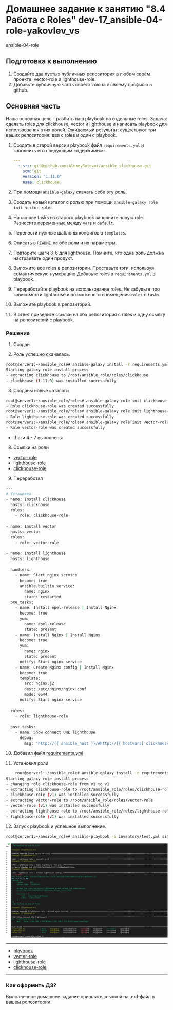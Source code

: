 # Домашнее задание к занятию "8.4 Работа с Roles" dev-17_ansible-04-role-yakovlev_vs
ansible-04-role


## Подготовка к выполнению
1. Создайте два пустых публичных репозитория в любом своём проекте: vector-role и lighthouse-role.
2. Добавьте публичную часть своего ключа к своему профилю в github.

## Основная часть

Наша основная цель - разбить наш playbook на отдельные roles. Задача: сделать roles для clickhouse, vector и lighthouse и написать playbook для использования этих ролей. Ожидаемый результат: существуют три ваших репозитория: два с roles и один с playbook.

1. Создать в старой версии playbook файл `requirements.yml` и заполнить его следующим содержимым:

   ```yaml
   ---
     - src: git@github.com:AlexeySetevoi/ansible-clickhouse.git
       scm: git
       version: "1.11.0"
       name: clickhouse 
   ```

2. При помощи `ansible-galaxy` скачать себе эту роль.
3. Создать новый каталог с ролью при помощи `ansible-galaxy role init vector-role`.
4. На основе tasks из старого playbook заполните новую role. Разнесите переменные между `vars` и `default`. 
5. Перенести нужные шаблоны конфигов в `templates`.
6. Описать в `README.md` обе роли и их параметры.
7. Повторите шаги 3-6 для lighthouse. Помните, что одна роль должна настраивать один продукт.
8. Выложите все roles в репозитории. Проставьте тэги, используя семантическую нумерацию Добавьте roles в `requirements.yml` в playbook.
9. Переработайте playbook на использование roles. Не забудьте про зависимости lighthouse и возможности совмещения `roles` с `tasks`.
10. Выложите playbook в репозиторий.
11. В ответ приведите ссылки на оба репозитория с roles и одну ссылку на репозиторий с playbook.


### Решение 

1. Создан
 

2. Роль успешно скачалась. 
```bash
root@server1:~/ansible_role# ansible-galaxy install -r requirements.yml -p roles
Starting galaxy role install process
- extracting clickhouse to /root/ansible_role/roles/clickhouse
- clickhouse (1.11.0) was installed successfully
```
3. Созданы новые каталоги
```bash
root@server1:~/ansible_role/roles# ansible-galaxy role init clickhouse-role --force
- Role clickhouse-role was created successfully
root@server1:~/ansible_role/roles# ansible-galaxy role init lighthouse-role --force
- Role lighthouse-role was created successfully
root@server1:~/ansible_role/roles# ansible-galaxy role init vector-role --force
- Role vector-role was created successfully
```

- Шаги 4 - 7 выполнены

8. Ссылки на роли
  - [vector-role](https://github.com/Valdem88/vector-role.git)
  - [lighthouse-role](https://github.com/Valdem88//lighthouse-role.git)
  - [clickhouse-role](https://github.com/Valdem88/clickhouse-role.git)

9. Переработал
```bash
---
# Установка
- name: Install clickhouse
  hosts: clickhouse
  roles:
    - role: clickhouse-role

- name: Install vector
  hosts: vector
  roles:
    - role: vector-role

- name: Install lighthouse
  hosts: lighthouse

  handlers:
    - name: Start nginx service
      become: true
      ansible.builtin.service:
        name: nginx
        state: restarted
  pre_tasks:
    - name: Install epel-release | Install Nginx
      become: true
      yum:
        name: epel-release
        state: present
    - name: Install Nginx | Install Nginx
      become: true
      yum:
        name: nginx
        state: present
      notify: Start nginx service
    - name: Create Nginx config | Install Nginx
      become: true
      template:
        src: nginx.j2
        dest: /etc/nginx/nginx.conf
        mode: 0644
      notify: Start nginx service

  roles:
    - role: lighthouse-role

  post_tasks:
    - name: Show connect URL lighthouse
      debug:
        msg: "http://{{ ansible_host }}/#http://{{ hostvars['clickhouse-01'].ansible_host }}:8123/?user={{ clickhouse_user }}"
```

10. Добавил файл [requirements.yml](https://github.com/Valdem88/dev-17_ansible-04-role-yakovlev_vs/blob/main/requirements.yml)


11. Установил роли
```bash
    root@server1:~/ansible_role# ansible-galaxy install -r requirements.yml -p roles --force
Starting galaxy role install process
- changing role clickhouse-role from v1 to v1
- extracting clickhouse-role to /root/ansible_role/roles/clickhouse-role
- clickhouse-role (v1) was installed successfully
- extracting vector-role to /root/ansible_role/roles/vector-role
- vector-role (v1) was installed successfully
- extracting lighthouse-role to /root/ansible_role/roles/lighthouse-role
- lighthouse-role (v1) was installed successfully
```


12. Запуск playbook и успешное выполнение.
```bash
root@server1:~/ansible_role# ansible-playbook -i inventory/test.yml site.yml --diff
```

![](pic/ansible_job.jpg)

---

  - [playbook](https://github.com/Valdem88/dev-17_ansible-04-role-yakovlev_vs/blob/main/site.yml)
  - [vector-role](https://github.com/Valdem88/vector-role.git)
  - [lighthouse-role](https://github.com/Valdem88//lighthouse-role.git)
  - [clickhouse-role](https://github.com/Valdem88/clickhouse-role.git)

---

### Как оформить ДЗ?

Выполненное домашнее задание пришлите ссылкой на .md-файл в вашем репозитории.

